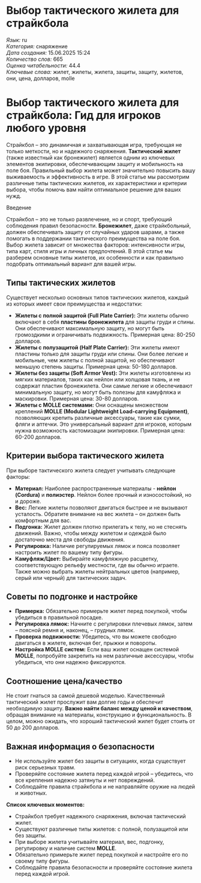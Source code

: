 # Выбор тактического жилета для страйкбола

*Язык:* ru  
*Категория:* снаряжение  
*Дата создания:* 15.06.2025 15:24  
*Количество слов:* 665  
*Оценка читабельности:* 44.4  
*Ключевые слова:* жилет, жилеты, жилета, защиты, защиту, жилетов, они, цена, долларов, molle

# Выбор тактического жилета для страйкбола: Гид для игроков любого уровня

Страйкбол – это динамичная и захватывающая игра, требующая не только меткости, но и надежного снаряжения. **Тактический жилет** (также известный как бронежилет) является одним из ключевых элементов экипировки, обеспечивающим защиту и мобильность на поле боя. Правильный выбор жилета может значительно повысить вашу выживаемость и эффективность в игре. В этой статье мы рассмотрим различные типы тактических жилетов, их характеристики и критерии выбора, чтобы помочь вам найти оптимальное решение для ваших нужд.

Введение

Страйкбол – это не только развлечение, но и спорт, требующий соблюдения правил безопасности.  **Бронежилет**, даже страйкбольный, должен обеспечивать защиту от случайных ударов шарами, а также помогать в поддержании тактического преимущества на поле боя. Выбор жилета зависит от множества факторов: интенсивности игры, типа карт, стиля игры и личных предпочтений.  В этой статье мы разберем основные типы жилетов, их особенности и как правильно подобрать оптимальный вариант для вашей игры.

## Типы тактических жилетов

Существует несколько основных типов тактических жилетов, каждый из которых имеет свои преимущества и недостатки:

*   **Жилеты с полной защитой (Full Plate Carrier):**  Эти жилеты обычно включают в себя **пластины бронежилета** для защиты груди и спины. Они обеспечивают максимальную защиту, но могут быть громоздкими и ограничивать подвижность. Примерная цена: 80-250 долларов.
*   **Жилеты с полузащитой (Half Plate Carrier):**  Эти жилеты имеют пластины только для защиты груди или спины. Они более легкие и мобильные, чем жилеты с полной защитой, но обеспечивают меньшую степень защиты. Примерная цена: 50-180 долларов.
*   **Жилеты без защиты (Soft Armor Vest):**  Эти жилеты изготовлены из мягких материалов, таких как нейлон или холщовая ткань, и не содержат пластин бронежилета. Они самые легкие и обеспечивают минимальную защиту, но могут быть полезны для камуфляжа и маскировки. Примерная цена: 30-80 долларов.
*   **Жилеты с MOLLE системами:**  Они оснащены множеством креплений **MOLLE (Modular Lightweight Load-carrying Equipment)**, позволяющих крепить различные аксессуары, такие как сумки, фляги и аптечки. Это универсальный вариант для игроков, которым нужна возможность кастомизации экипировки. Примерная цена: 60-200 долларов.

## Критерии выбора тактического жилета

При выборе тактического жилета следует учитывать следующие факторы:

*   **Материал:**  Наиболее распространенные материалы - **нейлон (Cordura)** и **полиэстер**. Нейлон более прочный и износостойкий, но и дороже.
*   **Вес:**  Легкие жилеты позволяют двигаться быстрее и не вызывают усталость. Обратите внимание на вес жилета – он должен быть комфортным для вас.
*   **Подгонка:**  Жилет должен плотно прилегать к телу, но не стеснять движений. Важно, чтобы между жилетом и одеждой было достаточно места для свободы движения.
*   **Регулировка:**  Наличие регулируемых лямок и пояса позволяет настроить жилет по вашему типу фигуры.
*   **Камуфляж/Цвет:** Выбирайте камуфляжную расцветку, соответствующую рельефу местности, где вы обычно играете. Также можно выбрать жилеты нейтральных цветов (например, серый или черный) для тактических задач.

## Советы по подгонке и настройке

*   **Примерка:** Обязательно примерьте жилет перед покупкой, чтобы убедиться в правильной посадке.
*   **Регулировка лямок:**  Начните с регулировки плечевых лямок, затем – поясной ремня и, наконец, – грудных лямок. 
*   **Проверка подвижности:** Убедитесь, что вы можете свободно двигаться в жилете, включая бег, прыжки и повороты.
*   **Настройка MOLLE систем:**  Если ваш жилет оснащен системой **MOLLE**, попробуйте закрепить на нем различные аксессуары, чтобы убедиться, что они надежно фиксируются.

## Соотношение цена/качество

Не стоит гнаться за самой дешевой моделью. Качественный тактический жилет прослужит вам долгие годы и обеспечит необходимую защиту.  **Важно найти баланс между ценой и качеством**, обращая внимание на материалы, конструкцию и функциональность. В целом, можно ожидать, что хороший тактический жилет будет стоить от 50 до 200 долларов.

## Важная информация о безопасности

*   Не используйте жилет без защиты в ситуациях, когда существует риск серьезных травм.
*   Проверяйте состояние жилета перед каждой игрой – убедитесь, что все крепления надежно затянуты и нет повреждений.
*   Соблюдайте правила страйкбола и не направляйте оружие на людей и животных.

**Список ключевых моментов:**

*   Страйкбол требует надежного снаряжения, включая тактический жилет.
*   Существуют различные типы жилетов: с полной, полузащитой или без защиты.
*   При выборе жилета учитывайте материал, вес, подгонку, регулировку и наличие систем **MOLLE**.
*   Обязательно примерьте жилет перед покупкой и настройте его по своему типу фигуры.
*   Соблюдайте правила безопасности и проверяйте состояние жилета перед каждой игрой.